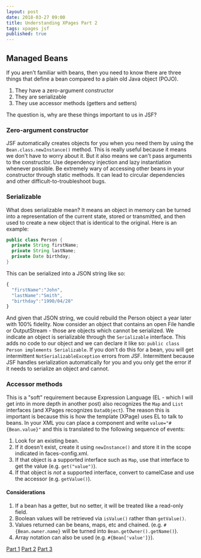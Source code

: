 ```yaml
---
layout: post
date: 2018-03-27 09:00
title: Understanding XPages Part 2
tags: xpages jsf
published: true
---
```

## Managed Beans

If you aren't familiar with beans, then you need to know there are three things that define a bean compared to a plain old Java object (POJO).

1. They have a zero-argument constructor
2. They are serializable
3. They use accessor methods (getters and setters)

The question is, why are these things important to us in JSF?
<!-- more -->
### Zero-argument constructor

JSF automatically creates objects for you when you need them by using the `Bean.class.newInstance()` method. This is really useful because it means we don't have to worry about it. But it also means we can't pass arguments to the constructor. Use dependency injection and lazy instantiation whenever possible. Be extremely wary of accessing other beans in your constructor through static methods. It can lead to circular dependencies and other difficult-to-troubleshoot bugs.

### Serializable

What does serializable mean? It means an object in memory can be turned into a representation of the current state, stored or transmitted, and then used to create a new object that is identical to the original. Here is an example:

```java
public class Person {
  private String firstName;
  private String lastName;
  private Date birthday;
}
```

This can be serialized into a JSON string like so:

```javascript
{
  "firstName":"John",
  "lastName":"Smith",
  "birthday":"1990/04/28"
}
```

And given that JSON string, we could rebuild the Person object a year later with 100% fidelity. Now consider an object that contains an open File handle or OutputStream - those are objects which cannot be serialized. We indicate an object is serializable through the `Serializable` interface. This adds no code to our object and we can declare it like so: `public class Person implements Serializable`. If you don't do this for a bean, you will get intermittent `NotSerializableException` errors from JSF. Intermittent because JSF handles serialization automatically for you and you only get the error if it needs to serialize an object and cannot.

### Accessor methods

This is a "soft" requirement because Expression Language (EL - which I will get into in more depth in another post) also recognizes the `Map` and `List` interfaces (and XPages recognizes `DataObject`). The reason this is important is because this is how the template (XPage) uses EL to talk to beans. In your XML you can place a component and write `value="#{Bean.value}"` and this is translated to the following sequence of events:

1. Look for an existing bean.
2. If it doesn't exist, create it using `newInstance()` and store it in the scope indicated in faces-config.xml.
3. If that object is a supported interface such as `Map`, use that interface to get the value (e.g. `get("value")`).
4. If that object is *not* a supported interface, convert to camelCase and use the accessor (e.g. `getValue()`).

#### Considerations

1. If a bean has a getter, but no setter, it will be treated like a read-only field.
2. Boolean values will be retrieved via `isValue()` rather than `getValue()`.
3. Values returned can be beans, maps, etc and chained. (e.g. `#{Bean.owner.name}` will be turned into `Bean.getOwner().getName()`).
4. Array notation can also be used (e.g. `#{Bean['value']}`).

[Part 1](/Understanding-XPages-part-1)
[Part 2](/Understanding-XPages-part-2)
[Part 3](/Understanding-XPages-part-3)